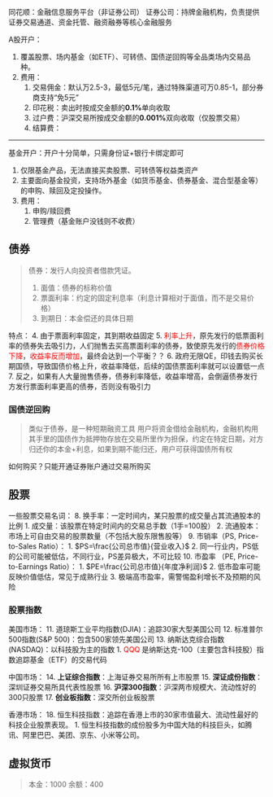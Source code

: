 同花顺：金融信息服务平台（非证券公司）
证券公司：持牌金融机构，负责提供证券交易通道、资金托管、融资融券等核心金融服务

A股开户：
1. 覆盖股票、场内基金（如ETF）、可转债、国债逆回购等全品类场内交易品种。
2. 费用：
	1. 交易佣金：默认万2.5-3，最低5元/笔，通过特殊渠道可万0.85-1，部分券商支持“免5元”
	2. 印花税：卖出时按成交金额的​**​0.1%​**​单向收取
	3. 过户费：沪深交易所按成交金额的​**​0.001%​**​双向收取（仅股票交易）
	4. 结算费：



---

基金开户：开户十分简单，只需身份证+银行卡绑定即可
1. 仅限基金产品，无法直接买卖股票、可转债等权益类资产
2. 主要面向基金投资，支持场外基金（如货币基金、债券基金、混合型基金等）的申购、赎回及定投操作。
3. 费用：
	1. 申购/赎回费
	2. 管理费（基金账户没钱则不收费）


## 债券
>债券：发行人向投资者借款凭证。
>1. 面值：债券的标称价值
>2. 票面利率：约定的固定利息率（利息计算相对于面值，而不是交易价格）
>3. 到期日：本金偿还的具体日期

特点：
4. 由于票面利率固定，其到期收益固定
5. <font color="#ff0000">利率上升</font>，原先发行的低票面利率的债券失去吸引力，人们抛售去买高票面利率的债券，致使原先发行的<font color="#ff0000">债券价格下降</font>，<font color="#ff0000">收益率反而增加</font>，最终会达到一个平衡？？
6. 政府无限QE，印钱去购买长期国债，导致国债价格上升，收益率降低，后续的国债票面利率就可以设置低一点
7. 反之，如果有人大量抛售债券，债券利率降低，收益率增高，会倒逼债券发行方发行票面利率更高的债券，否则没有吸引力

### 国债逆回购
> 类似于债券，是一种短期融资工具
> 用户将资金借给金融机构，金融机构用其手里的国债作为抵押物存放在交易所里作为担保，约定在特定日期，对方归还你的本金+利息，如果到期不能归还，用户可获得国债所有权

如何购买？只能开通证券账户通过交易所购买



## 股票

一些股票交易名词：
8. 换手率：一定时间内，某只股票的成交量占其流通股本的比例
	1. 成交量：该股票在特定时间内的交易总手数（1手=100股）
	2. 流通股本：市场上可自由交易的股票数量（不包括大股东限售股等）
9. 市销率（PS, Price-to-Sales Ratio）：
	1. $PS=\frac{公司总市值}{营业收入}$
	2. 同一行业内，PS低的公司可能被低估，不同行业，PS差异极大，不可比较
10. 市盈率 （PE, Price-to-Earnings Ratio）：
	1. $PE=\frac{公司总市值}{年度净利润}$
	2. 低市盈率可能反映价值低估，常见于成熟行业
	3. 极端高市盈率，需警惕盈利增长不及预期的风险
### 股票指数


美国市场：
11. 道琼斯工业平均指数(DJIA)：追踪30家大型美国公司
12. 标准普尔500指数(S&P 500)：包含500家领先美国公司
13. 纳斯达克综合指数(NASDAQ)：以科技股为主的指数
	1. <font color="#ff0000">QQQ </font>是纳斯达克-100（主要包含科技股）指数追踪基金（ETF）的交易代码


中国市场：
14. **上证综合指数**：上海证券交易所所有上市股票
15. **深证成份指数**：深圳证券交易所具代表性股票
16. **沪深300指数**：沪深两市规模大、流动性好的300只股票
17. **创业板指数**：深交所创业板股票

香港市场：
18. 恒生科技指数：追踪在香港上市的30家市值最大、流动性最好的科技企业股票表现。
	1. 恒生科技指数的成份股多为中国大陆的科技巨头，如腾讯、阿里巴巴、美团、京东、小米等公司。

## 虚拟货币
> 本金：1000
> 余额：400


